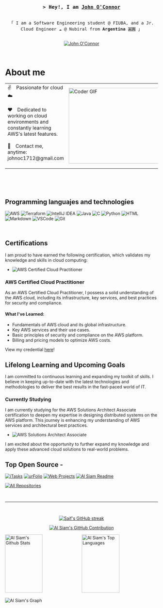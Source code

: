 <!-- Intro  -->
<h3 align="center">
        <samp>&gt; Hey!, I am
                <b><a target="_blank" href="">John O'Connor</a></b>
        </samp>
</h3>

<p align="center"> 
  <samp>
    <br>
    「 I am a Software Engineering student @ FIUBA, and a Jr. Cloud Engineer ☁️ @ Nubiral from <b>Argentina 🇦🇷</b> 」
    <br>
    <br>
  </samp>
</p>

<p align="center">
 <!--<a href="https://alsiam.com" target="blank">
  <img src="https://img.shields.io/badge/Website-DC143C?style=for-the-badge&logo=medium&logoColor=white" alt="alsiam" />
 </a>-->
 <a href="www.linkedin.com/in/johnoconnor0" target="_blank">
  <img src="https://img.shields.io/badge/LinkedIn-0077B5?style=for-the-badge&logo=linkedin&logoColor=white" alt="John O'Connor"/>
 </a>
</p>
<br/>

<!-- About Section -->
 # About me
 
<table border="0">
  <tr>
    <td>✌️&emsp;Passionate for cloud ☁️<br/><br/>
        ❤️&emsp;Dedicated to working on cloud environments and constantly learning AWS's latest features.<br/><br/>
        📧&emsp;Contact me, anytime: johnoc1712@gmail.com<br/><br/>
    <td>
<img alt="Coder GIF" height="250" width="350" src="https://cdn.dribbble.com/users/730703/screenshots/6581243/avento.gif" />
    </td>
  </tr>
</table>

<br/>
<br/>
<br/>

## Programming languajes and technologies

![AWS](https://img.shields.io/badge/AWS-232F3E?style=for-the-badge&logo=amazon-aws&logoColor=white)
![Terraform](https://img.shields.io/badge/Terraform-623CE4?style=for-the-badge&logo=terraform&logoColor=white)
![IntelliJ IDEA](https://img.shields.io/badge/IntelliJ_IDEA-000000?style=for-the-badge&logo=intellij-idea&logoColor=white)
![Java](https://img.shields.io/badge/Java-007396?style=for-the-badge&logo=java&logoColor=white)
![C](https://img.shields.io/badge/C-00599C?style=for-the-badge&logo=c&logoColor=white)
![Python](https://img.shields.io/badge/Python-3776AB?style=for-the-badge&logo=python&logoColor=white)
![HTML](https://img.shields.io/badge/HTML5-E34F26?style=for-the-badge&logo=html5&logoColor=white)
![Markdown](https://img.shields.io/badge/Markdown-000000?style=for-the-badge&logo=markdown&logoColor=white)
![VSCode](https://img.shields.io/badge/Visual_Studio-0078d7?style=for-the-badge&logo=visual%20studio&logoColor=white)
![Git](https://img.shields.io/badge/Git-F05032?style=for-the-badge&logo=git&logoColor=white)

<br/>

## Certifications
I am proud to have earned the following certification, which validates my knowledge and skills in cloud computing:

- ![AWS Certified Cloud Practitioner](https://img.shields.io/badge/AWS_Certified_Cloud_Practitioner-232F3E?style=for-the-badge&logo=amazon-aws&logoColor=white)

### AWS Certified Cloud Practitioner
As an AWS Certified Cloud Practitioner, I possess a solid understanding of the AWS cloud, including its infrastructure, key services, and best practices for security and compliance.

#### What I've Learned:
- Fundamentals of AWS cloud and its global infrastructure.
- Key AWS services and their use cases.
- Basic principles of security and compliance on the AWS platform.
- Billing and pricing models to optimize AWS costs.

View my credential [here](https://www.credly.com/badges/31adf5a1-f6b7-41ae-a2db-6b6b68e3b940/linked_in_profile)!

## Lifelong Learning and Upcoming Goals
I am committed to continuous learning and expanding my toolkit of skills. I believe in keeping up-to-date with the latest technologies and methodologies to deliver the best results in the fast-paced world of IT.

### Currently Studying
I am currently studying for the AWS Solutions Architect Associate certification to deepen my expertise in designing distributed systems on the AWS platform. This journey is enhancing my understanding of AWS services and architectural best practices.

- ![AWS Solutions Architect Associate](https://img.shields.io/badge/AWS_Solutions_Architect_Associate-232F3E?style=for-the-badge&logo=amazon-aws&logoColor=white)

I am excited about the opportunity to further expand my knowledge and apply these advanced cloud solutions to real-world problems.


## Top Open Source -
[![iTasks](https://github-readme-stats.vercel.app/api/pin/?username=alsiam&repo=itasks&border_color=7F3FBF&bg_color=0D1117&title_color=C9D1D9&text_color=8B949E&icon_color=7F3FBF)](https://github.com/alsiam/itasks)
[![urFolio](https://github-readme-stats.vercel.app/api/pin/?username=alsiam&repo=urfolio&border_color=7F3FBF&bg_color=0D1117&title_color=C9D1D9&text_color=8B949E&icon_color=7F3FBF)](https://github.com/alsiam/urfolio)
[![Web Projects](https://github-readme-stats.vercel.app/api/pin/?username=alsiam&repo=web-projects&border_color=7F3FBF&bg_color=0D1117&title_color=C9D1D9&text_color=8B949E&icon_color=7F3FBF)](https://github.com/alsiam/web-projects)
[![Al Siam Readme](https://github-readme-stats.vercel.app/api/pin/?username=alsiam&repo=alsiam&border_color=7F3FBF&bg_color=0D1117&title_color=C9D1D9&text_color=8B949E&icon_color=7F3FBF)](https://github.com/alsiam/alsiam)

<p align="left">
  <a href="https://github.com/alsiam?tab=repositories" target="_blank"><img alt="All Repositories" title="All Repositories" src="https://img.shields.io/badge/-All%20Repos-2962FF?style=for-the-badge&logo=koding&logoColor=white"/></a>
</p>

<br/>
<hr/>
<br/>

<p align="center">
  <a href="https://github.com/alsiam">
    <img src="https://github-readme-streak-stats.herokuapp.com/?user=alsiam&theme=radical&border=7F3FBF&background=0D1117" alt="Saif's GitHub streak"/>
  </a>
</p>

<p align="center">
  <a href="https://github.com/alsiam">
    <img src="https://github-profile-summary-cards.vercel.app/api/cards/profile-details?username=alsiam&theme=radical" alt="Al Siam's GitHub Contribution"/>
  </a>
</p>

<a> 
    <a href="https://github.com/alsiam"><img alt="Al Siam's Github Stats" src="https://denvercoder1-github-readme-stats.vercel.app/api?username=alsiam&show_icons=true&count_private=true&theme=react&border_color=7F3FBF&bg_color=0D1117&title_color=F85D7F&icon_color=F8D866" height="192px" width="49.5%"/></a>
  <a href="https://github.com/alsiam"><img alt="Al Siam's Top Languages" src="https://denvercoder1-github-readme-stats.vercel.app/api/top-langs/?username=alsiam&langs_count=8&layout=compact&theme=react&border_color=7F3FBF&bg_color=0D1117&title_color=F85D7F&icon_color=F8D866" height="192px" width="49.5%"/></a>
  <br/>
</a>


![Al Siam's Graph](https://github-readme-activity-graph.vercel.app/graph?username=alsiam&custom_title=Al%20Siam's%20GitHub%20Activity%20Graph&bg_color=0D1117&color=7F3FBF&line=7F3FBF&point=7F3FBF&area_color=FFFFFF&title_color=FFFFFF&area=true)
